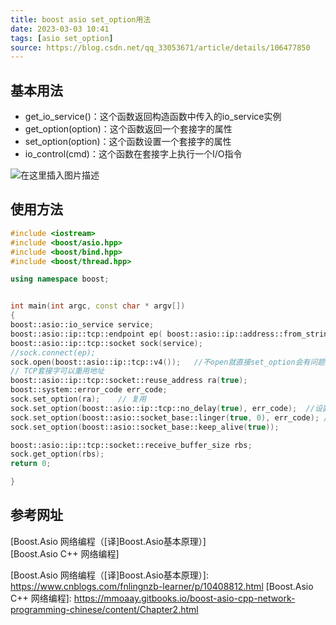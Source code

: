```yaml
---
title: boost asio set_option用法  
date: 2023-03-03 10:41  
tags: [asio set_option]  
source: https://blog.csdn.net/qq_33053671/article/details/106477850  
---
```


## 基本用法

-   get_io_service()：这个函数返回构造函数中传入的io_service实例
-   get_option(option)：这个函数返回一个套接字的属性
-   set_option(option)：这个函数设置一个套接字的属性
-   io_control(cmd)：这个函数在套接字上执行一个I/O指令

![在这里插入图片描述][fig2]

## 使用方法

```cpp
#include <iostream>
#include <boost/asio.hpp>
#include <boost/bind.hpp>
#include <boost/thread.hpp>

using namespace boost;


int main(int argc, const char * argv[]) 
{
boost::asio::io_service service;
boost::asio::ip::tcp::endpoint ep( boost::asio::ip::address::from_string("127.0.0.1"), 80);
boost::asio::ip::tcp::socket sock(service);
//sock.connect(ep);
sock.open(boost::asio::ip::tcp::v4());   //不open就直接set_option会有问题
// TCP套接字可以重用地址
boost::asio::ip::tcp::socket::reuse_address ra(true);
boost::system::error_code err_code;
sock.set_option(ra);    // 复用
sock.set_option(boost::asio::ip::tcp::no_delay(true), err_code);  //设置为数据立即发送，避免延迟；有副作用，导致网络传输效率降低
sock.set_option(boost::asio::socket_base::linger(true, 0), err_code); //设置socket关闭时，立即关闭
sock.set_option(boost::asio::socket_base::keep_alive(true));

boost::asio::ip::tcp::socket::receive_buffer_size rbs;
sock.get_option(rbs);
return 0;

}
```

## 参考网址

[Boost.Asio 网络编程（[译]Boost.Asio基本原理）]  
[Boost.Asio C++ 网络编程]

[fig2]: https://img-blog.csdnimg.cn/20200601172413477.png?x-oss-process=image/watermark,type_ZmFuZ3poZW5naGVpdGk,shadow_10,text_aHR0cHM6Ly9ibG9nLmNzZG4ubmV0L3FxXzMzMDUzNjcx,size_16,color_FFFFFF,t_70

[Boost.Asio 网络编程（[译]Boost.Asio基本原理）]: https://www.cnblogs.com/fnlingnzb-learner/p/10408812.html
[Boost.Asio C++ 网络编程]: https://mmoaay.gitbooks.io/boost-asio-cpp-network-programming-chinese/content/Chapter2.html
